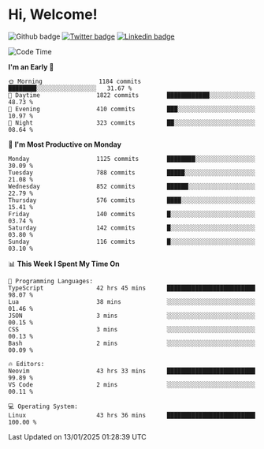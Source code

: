   # Hi, Welcome!
  ![Github badge](https://img.shields.io/github/followers/kraken-afk.svg?style=social&label=Follow&maxAge=2592000)
  [![Twitter badge](https://img.shields.io/badge/-Twitter-00acee?style=flat-square&logo=Twitter&logoColor=white)](https://twitter.com/trshppl)
  [![Linkedin badge](https://img.shields.io/badge/LinkedIn-0077B5?style=flat-square&logo=linkedin&logoColor=white)](https://www.linkedin.com/in/noveanrer)
<!--START_SECTION:waka-->
![Code Time](http://img.shields.io/badge/Code%20Time-646%20hrs%2048%20mins-blue)

**I'm an Early 🐤** 

```text
🌞 Morning                1184 commits        ████████░░░░░░░░░░░░░░░░░   31.67 % 
🌆 Daytime                1822 commits        ████████████░░░░░░░░░░░░░   48.73 % 
🌃 Evening                410 commits         ███░░░░░░░░░░░░░░░░░░░░░░   10.97 % 
🌙 Night                  323 commits         ██░░░░░░░░░░░░░░░░░░░░░░░   08.64 % 
```
📅 **I'm Most Productive on Monday** 

```text
Monday                   1125 commits        ████████░░░░░░░░░░░░░░░░░   30.09 % 
Tuesday                  788 commits         █████░░░░░░░░░░░░░░░░░░░░   21.08 % 
Wednesday                852 commits         ██████░░░░░░░░░░░░░░░░░░░   22.79 % 
Thursday                 576 commits         ████░░░░░░░░░░░░░░░░░░░░░   15.41 % 
Friday                   140 commits         █░░░░░░░░░░░░░░░░░░░░░░░░   03.74 % 
Saturday                 142 commits         █░░░░░░░░░░░░░░░░░░░░░░░░   03.80 % 
Sunday                   116 commits         █░░░░░░░░░░░░░░░░░░░░░░░░   03.10 % 
```


📊 **This Week I Spent My Time On** 

```text
💬 Programming Languages: 
TypeScript               42 hrs 45 mins      █████████████████████████   98.07 % 
Lua                      38 mins             ░░░░░░░░░░░░░░░░░░░░░░░░░   01.46 % 
JSON                     3 mins              ░░░░░░░░░░░░░░░░░░░░░░░░░   00.15 % 
CSS                      3 mins              ░░░░░░░░░░░░░░░░░░░░░░░░░   00.13 % 
Bash                     2 mins              ░░░░░░░░░░░░░░░░░░░░░░░░░   00.09 % 

🔥 Editors: 
Neovim                   43 hrs 33 mins      █████████████████████████   99.89 % 
VS Code                  2 mins              ░░░░░░░░░░░░░░░░░░░░░░░░░   00.11 % 

💻 Operating System: 
Linux                    43 hrs 36 mins      █████████████████████████   100.00 % 
```


 Last Updated on 13/01/2025 01:28:39 UTC
<!--END_SECTION:waka-->